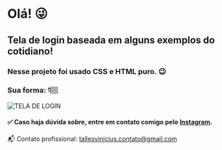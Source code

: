 # Olá! 😜 

## Tela de login baseada em alguns exemplos do cotidiano!

### Nesse projeto foi usado CSS e HTML puro. 😉

### Sua forma: 👇🏼

![TELA DE LOGIN](https://user-images.githubusercontent.com/90796934/133667944-68757ba8-4763-491a-afc6-1f675ad6fc58.PNG)

#### ✅ Caso haja dúvida sobre, entre em contato comigo pelo <a href="https://www.instagram.com/tallesvn_/" target="_blank">Instagram</a>.

📬 Contato profissional: tallesvinicius.contato@gmail.com
